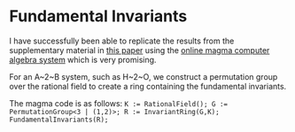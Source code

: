 # Fundamental Invariants #


I have successfully been able to replicate the results from the supplementary
material in [this paper](https://aip.scitation.org/doi/suppl/10.1063/1.4961454)
using the [online magma computer algebra system](http://magma.maths.usyd.edu.au/calc/) which is very promising.


For an A~2~B system, such as H~2~O, we construct a permutation group
over the rational field to create a ring containing the fundamental invariants.

The magma code is as follows:
`K := RationalField();
G := PermutationGroup<3 | (1,2)>;
R := InvariantRing(G,K);
FundamentalInvariants(R);`  
